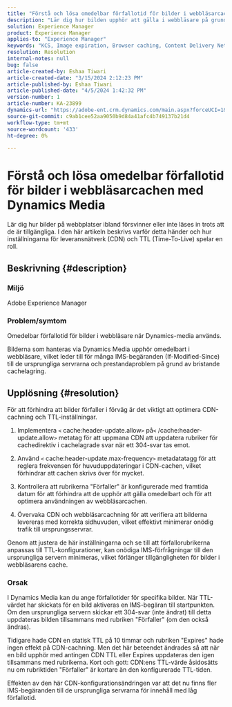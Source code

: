 ```yaml
---
title: "Förstå och lösa omedelbar förfallotid för bilder i webbläsarcachen med Dynamics Media"
description: "Lär dig hur bilden upphör att gälla i webbläsare på grund av CDN- och TTL-inställningar, vilket påverkar cacheuppdatering och webbläsarvalideringsprocesser."
solution: Experience Manager
product: Experience Manager
applies-to: "Experience Manager"
keywords: "KCS, Image expiration, Browser caching, Content Delivery Network (CDN), IMS-begäranden, Cache control, Edge-servrar, HTTP 304-svar, Cache update, Adobe Scene7 CDN"
resolution: Resolution
internal-notes: null
bug: false
article-created-by: Eshaa Tiwari
article-created-date: "3/15/2024 2:12:23 PM"
article-published-by: Eshaa Tiwari
article-published-date: "4/5/2024 1:42:32 PM"
version-number: 1
article-number: KA-23899
dynamics-url: "https://adobe-ent.crm.dynamics.com/main.aspx?forceUCI=1&pagetype=entityrecord&etn=knowledgearticle&id=a4977006-d6e2-ee11-904c-6045bd03c412"
source-git-commit: c9ab1cee52aa9050b9d84a41afc4b749137b21d4
workflow-type: tm+mt
source-wordcount: '433'
ht-degree: 0%

---
```


# Förstå och lösa omedelbar förfallotid för bilder i webbläsarcachen med Dynamics Media


Lär dig hur bilder på webbplatser ibland försvinner eller inte läses in trots att de är tillgängliga. I den här artikeln beskrivs varför detta händer och hur inställningarna för leveransnätverk (CDN) och TTL (Time-To-Live) spelar en roll.

## Beskrivning {#description}


### Miljö

Adobe Experience Manager

### Problem/symtom

Omedelbar förfallotid för bilder i webbläsare när Dynamics-media används.

Bilderna som hanteras via Dynamics Media upphör omedelbart i webbläsare, vilket leder till för många IMS-begäranden (If-Modified-Since) till de ursprungliga servrarna och prestandaproblem på grund av bristande cachelagring.


## Upplösning {#resolution}


För att förhindra att bilder förfaller i förväg är det viktigt att optimera CDN-cachning och TTL-inställningar.

1. Implementera `<` cache:header-update.allow`>` på`<` /cache:header-update.allow`>`  metatag för att uppmana CDN att uppdatera rubriker för cachedirektiv i cachelagrade svar när ett 304-svar tas emot. 


2. Använd `<` cache:header-update.max-frequency`>`  metadatatagg för att reglera frekvensen för huvuduppdateringar i CDN-cachen, vilket förhindrar att cachen skrivs över för mycket. 


3. Kontrollera att rubrikerna &quot;Förfaller&quot; är konfigurerade med framtida datum för att förhindra att de upphör att gälla omedelbart och för att optimera användningen av webbläsarcachen.


4. Övervaka CDN och webbläsarcachning för att verifiera att bilderna levereras med korrekta sidhuvuden, vilket effektivt minimerar onödig trafik till ursprungsservrar.


Genom att justera de här inställningarna och se till att förfallorubrikerna anpassas till TTL-konfigurationer, kan onödiga IMS-förfrågningar till den ursprungliga servern minimeras, vilket förlänger tillgängligheten för bilder i webbläsarens cache.

### Orsak

I Dynamics Media kan du ange förfallotider för specifika bilder. När TTL-värdet har skickats för en bild aktiveras en IMS-begäran till startpunkten. Om den ursprungliga servern skickar ett 304-svar (inte ändrat) till detta uppdateras bilden tillsammans med rubriken &quot;Förfaller&quot; (om den också ändras).

Tidigare hade CDN en statisk TTL på 10 timmar och rubriken &quot;Expires&quot; hade ingen effekt på CDN-cachning. Men det här beteendet ändrades så att när en bild upphör med antingen CDN TTL eller Expires uppdateras den igen tillsammans med rubrikerna. Kort och gott: CDN:ens TTL-värde åsidosätts nu om rubriktiden &quot;Förfaller&quot; är kortare än den konfigurerade TTL-tiden.

Effekten av den här CDN-konfigurationsändringen var att det nu finns fler IMS-begäranden till de ursprungliga servrarna för innehåll med låg förfallotid.
